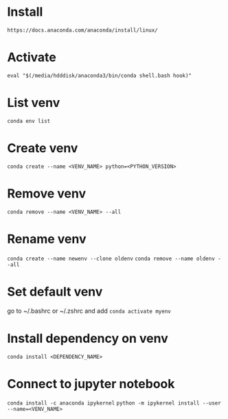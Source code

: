 # Install
`https://docs.anaconda.com/anaconda/install/linux/`
# Activate
`eval "$(/media/hdddisk/anaconda3/bin/conda shell.bash hook)"`
# List venv
`conda env list`
# Create venv
`conda create --name <VENV_NAME> python=<PYTHON_VERSION>`
# Remove venv
`conda remove --name <VENV_NAME> --all`
# Rename venv
`conda create --name newenv --clone oldenv`
`conda remove --name oldenv --all`
# Set default venv
go to ~/.bashrc or ~/.zshrc and add `conda activate myenv`
# Install dependency on venv
`conda install <DEPENDENCY_NAME>`
# Connect to jupyter notebook
`conda install -c anaconda ipykernel`
`python -m ipykernel install --user --name=<VENV_NAME>`